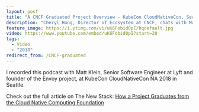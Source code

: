 ```yaml
---
layout: post
title: "A CNCF Graduated Project Overview - KubeCon CloudNativeCon, Seattle"
description: "Cheryl Hung, Director of Ecosystem at CNCF, chats with Matt Klein of Envoy about what graduation means for CNCF projects on The New Stack."
feature_image: https://i.ytimg.com/vi/uK6Fobid0pI/hqdefault.jpg
video: https://www.youtube.com/embed/uK6Fobid0pI?start=20
tags:
  - Video
  - "2018"
redirect_from: /CNCF-graduated
---
```


I recorded this podcast with Matt Klein, Senior Software Engineer at Lyft and founder of the Envoy project, at KubeCon CloudNativeCon NA 2018 in Seattle.

Check out the full article on The New Stack: [How a Project Graduates from the Cloud Native Computing Foundation](https://thenewstack.io/how-a-project-graduates-from-the-cloud-native-computing-foundation/)
